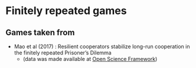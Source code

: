 # Finitely repeated games

## Games taken from 

- Mao et al (2017) : Resilient cooperators stabilize long-run cooperation in the finitely repeated Prisoner’s Dilemma
    - (data was made available at [Open Science Framework](https://osf.io/64z8u/))
